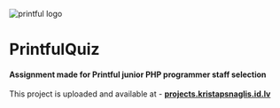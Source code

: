 ![printful logo][logo]  
# **PrintfulQuiz**
               
#### Assignment made for Printful junior PHP programmer staff selection

This project is uploaded and available at - [**projects.kristapsnaglis.id.lv**](http://projects.kristapsnaglis.id.lv/index.php)


[logo]: http://www.t-shirtmagazineonline.com/wp-content/uploads/2016/08/printful-logo.png "Printful logo"
